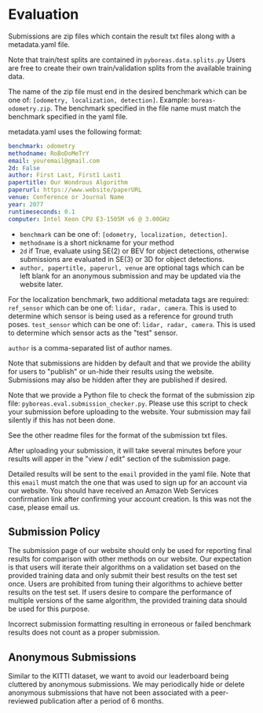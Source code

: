 # Evaluation

Submissions are zip files which contain the result txt files along with a metadata.yaml file.

Note that train/test splits are contained in `pyboreas.data.splits.py`
Users are free to create their own train/validation splits from the available training data.

The name of the zip file must end in the desired benchmark which can be one of: `[odometry, localization, detection]`. Example: `boreas-odometry.zip`. The benchmark specified in the file name must match the benchmark specified in the yaml file.

metadata.yaml uses the following format:

```YAML
benchmark: odometry
methodname: RoBoDoMeTrY
email: youremail@gmail.com
2d: False
author: First Last, First1 Last1
papertitle: Our Wondrous Algorithm
paperurl: https://www.website/paperURL
venue: Conference or Journal Name
year: 2077
runtimeseconds: 0.1
computer: Intel Xeon CPU E3-1505M v6 @ 3.00GHz
```

- `benchmark` can be one of: `[odometry, localization, detection]`.
- `methodname` is a short nickname for your method
- `2d` if True, evaluate using SE(2) or BEV for object detections, otherwise submissions are evaluated in SE(3) or 3D for object detections.
- `author, papertitle, paperurl, venue` are optional tags which can be left blank for an anonymous submission and may be updated via the website later.

For the localization benchmark, two additional metadata tags are required: 
`ref_sensor` which can be one of: `lidar, radar, camera`. This is used to determine which sensor is being used as a reference for ground truth poses.
`test_sensor` which can be one of: `lidar, radar, camera`. This is used to determine which sensor acts as the "test" sensor.

`author` is a comma-separated list of author names.

Note that submissions are hidden by default and that we provide the ability for users to "publish" or un-hide their results using the website. Submissions may also be hidden after they are published if desired.

Note that we provide a Python file to check the format of the submission zip file: `pyboreas.eval.submission_checker.py`. Please use this script to check your submission before uploading to the website. Your submission may fail silently if this has not been done.

See the other readme files for the format of the submission txt files.

After uploading your submission, it will take several minutes before your results will apper in the "view / edit" section of the submission page.

Detailed results will be sent to the `email` provided in the yaml file. Note that this `email` must match the one that was used to sign up for an account via our website. You should have received an Amazon Web Services confirmation link after confirming your account creation. Is this was not the case, please email us.

## Submission Policy

The submission page of our website should only be used for reporting final results for comparison with other methods on our website. Our expectation is that users will iterate their algorithms on a validation set based on the provided training data and only submit their best results on the test set once. Users are prohibited from tuning their algorithms to achieve better results on the test set. If users desire to compare the performance of multiple versions of the same algorithm, the provided training data should be used for this purpose.

Incorrect submission formatting resulting in erroneous or failed benchmark results does not count as a proper submission.

## Anonymous Submissions

Similar to the KITTI dataset, we want to avoid our leaderboard being cluttered by anonymous submissions. We may periodically hide or delete anonymous submissions that have not been associated with a peer-reviewed publication after a period of 6 months.
